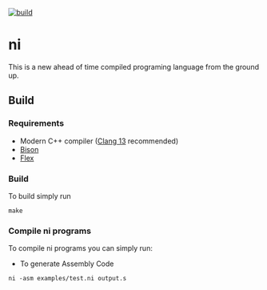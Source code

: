 [![build](https://github.com/fmenezes/ni/actions/workflows/build.yml/badge.svg)](https://github.com/fmenezes/ni/actions/workflows/build.yml)

# ni

This is a new ahead of time compiled programing language from the ground up.

## Build

### Requirements

* Modern C++ compiler ([Clang 13](https://clang.llvm.org/) recommended)
* [Bison](https://www.gnu.org/software/bison/)
* [Flex](https://ftp.gnu.org/old-gnu/Manuals/flex-2.5.4/)

### Build

To build simply run
```
make
```

### Compile ni programs

To compile ni programs you can simply run:

* To generate Assembly Code
```
ni -asm examples/test.ni output.s
```
